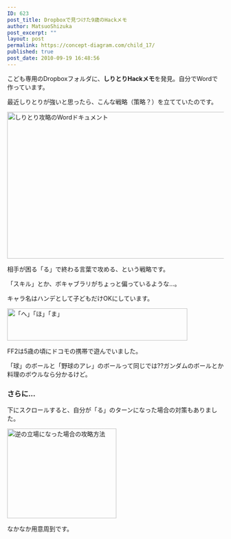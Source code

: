 ```yaml
---
ID: 623
post_title: Dropboxで見つけた9歳のHackメモ
author: MatsuoShizuka
post_excerpt: ""
layout: post
permalink: https://concept-diagram.com/child_17/
published: true
post_date: 2010-09-19 16:48:56
---
```

こども専用のDropboxフォルダに、<b>しりとりHackメモ</b>を発見。自分でWordで作っています。

最近しりとりが強いと思ったら、こんな戦略（策略？）を立てていたのです。

<span class="img4cmsia" title="ia-kid/200912-shiritori-1,510,342,,"><img src="http://www.penchan.com/mak/img/ia-kid/200912-shiritori-1.png" alt="しりとり攻略のWordドキュメント" width="510" height="342" /></span>

相手が困る「る」で終わる言葉で攻める、という戦略です。

「スキル」とか、ボキャブラリがちょっと偏っているような...。

キャラ名はハンデとして子どもだけOKにしています。

<span class="img4cmsia" title="ia-kid/200912-shiritori-2,419,75,,"><img src="http://www.penchan.com/mak/img/ia-kid/200912-shiritori-2.png" alt="「へ」「ほ」「ま」" width="419" height="75" /></span>

FF2は5歳の頃にドコモの携帯で遊んでいました。

「球」のボールと「野球のアレ」のボールって同じでは??ガンダムのボールとか料理のボウルなら分かるけど。
<h3>さらに...</h3>
下にスクロールすると、自分が「る」のターンになった場合の対策もありました。

<span class="img4cmsia" title="ia-kid/200912-shiritori-3,254,209,,"><img src="http://www.penchan.com/mak/img/ia-kid/200912-shiritori-3.png" alt="逆の立場になった場合の攻略方法" width="254" height="209" /></span>

なかなか用意周到です。